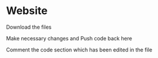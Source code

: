 # Website

Download the files

Make necessary changes and Push code back here

Comment the code section which has been edited in the file

